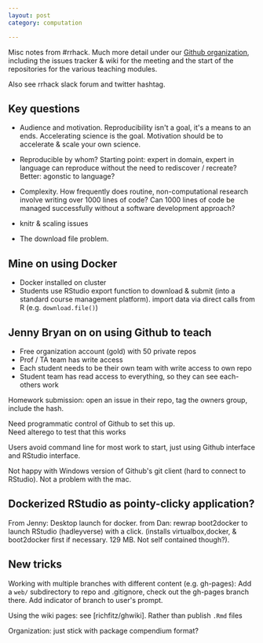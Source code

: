 ```yaml
---
layout: post
category: computation

---
```



Misc notes from #rrhack.  Much more detail under our [Github organization](https://github.com/Reproducible-Science-Curriculum), including the issues tracker & wiki for the meeting and the start of the repositories for the various teaching modules.  

Also see rrhack slack forum and twitter hashtag.    



## Key questions ##

- Audience and motivation. Reproducibility isn't a goal, it's a means to an ends. Accelerating science is the goal. Motivation should be to accelerate & scale your own science.  

- Reproducible by whom? Starting point: expert in domain, expert in language can reproduce without the need to rediscover / recreate? Better: agonstic to language? 

- Complexity. How frequently does routine, non-computational research involve writing over 1000 lines of code? Can 1000 lines of code be managed successfully without a software development approach?

- knitr & scaling issues

- The download file problem.

## Mine on using Docker ##

- Docker installed on cluster
- Students use RStudio export function to download & submit (into a standard course management platform). import data via direct calls from R (e.g. `download.file()`)


## Jenny Bryan on on using Github to teach ##

  - Free organization account (gold) with 50 private repos
  - Prof / TA team has write access
  - Each student needs to be their own team with write access to own repo
  - Student team has read access to everything, so they can see each-others work
  
  Homework submission: open an issue in their repo, tag the owners group, include the hash.  
  
  Need programmatic control of Github to set this up.  
  Need alterego to test that this works
  
  Users avoid command line for most work to start, just using Github interface and RStudio interface.  
  
  Not happy with Windows version of Github's git client (hard to connect to RStudio). 
  Not a problem with the mac.  
  


## Dockerized RStudio as pointy-clicky application? ##
  
From Jenny: Desktop launch for docker. from Dan: rewrap boot2docker to launch RStudio (hadleyverse) with a click. (installs virtualbox,docker, & boot2docker first if necessary. 129 MB. Not self contained though?).  


## New tricks ##

Working with multiple branches with different content (e.g. gh-pages): Add a `web/` subdirectory to repo and .gitignore, check out the gh-pages branch there. Add indicator of branch to user's prompt. 

Using the wiki pages: see [richfitz/ghwiki].  Rather than publish `.Rmd` files

Organization: just stick with package compendium format?
